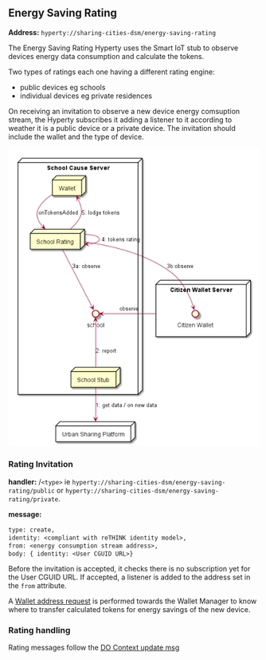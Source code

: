 ## Energy Saving Rating

**Address:** `hyperty://sharing-cities-dsm/energy-saving-rating`

The Energy Saving Rating Hyperty uses the Smart IoT stub to observe devices energy data consumption and calculate the tokens.

Two types of ratings each one having a different rating engine:

- public devices eg schools
- individual devices eg private residences

On receiving an invitation to observe a new device energy comsuption stream, the Hyperty subscribes it adding a listener to it according to weather it is a public device or a private device. The invitation should include the wallet and the type of device.

![School Agent Architecture](school_agent_architecture.png)

### Rating Invitation 

**handler:** <hyperty address>/`<type>` ie `hyperty://sharing-cities-dsm/energy-saving-rating/public` or `hyperty://sharing-cities-dsm/energy-saving-rating/private`.

**message:**

```
type: create,
identity: <compliant with reTHINK identity model>,
from: <energy consumption stream address>,
body: { identity: <User CGUID URL>}
```

Before the invitation is accepted, it checks there is no subscription yet for the User CGUID URL. If accepted, a listener is added to the address set in the `from` attribute.

A [Wallet address request](../wallet-manager#wallet-address-request) is performed towards the Wallet Manager to know where to transfer calculated tokens for energy savings of the new device.

### Rating handling

Rating messages follow the [DO Context update msg](https://github.com/reTHINK-project/specs/tree/master/datamodel/data-objects/context)

